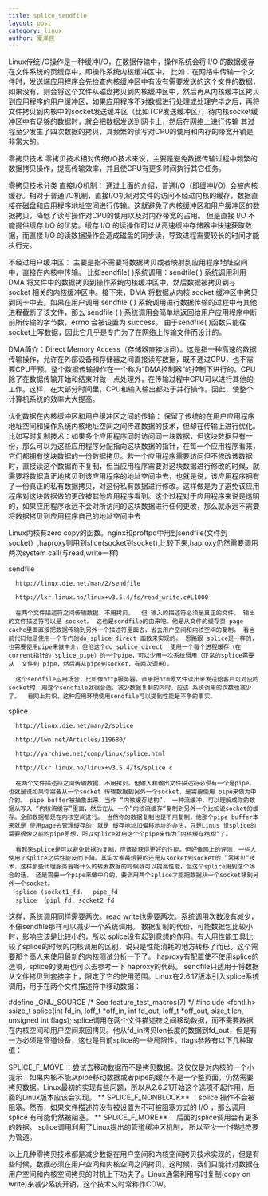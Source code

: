 ```yaml
---
title: splice_sendfile
layout: post
category: linux
author: 夏泽民
---
```

Linux传统I/O操作是一种缓冲I/O，在数据传输中，操作系统会将 I/O 的数据缓存在文件系统的页缓存中，即操作系统内核缓冲区中。 
比如：在网络中传输一个文件时，发送端应用程序会先检查内核缓冲区中有没有需要发送的这个文件的数据，如果没有，则会将这个文件从磁盘拷贝到内核缓冲区中，然后再从内核缓冲区拷贝到应用程序的用户缓冲区，如果应用程序不对数据进行处理或处理完毕之后，再将文件拷贝到内核中的socket发送缓冲区（比如TCP发送缓冲区），待内核socket缓冲区中有足够的数据时，就会把数据发送到网卡上，然后在网络上进行传输
其过程至少发生了四次数据的拷贝，其频繁的读写对CPU的使用和内存的带宽开销是非常大的。

零拷贝技术
零拷贝技术相对传统I/O技术来说，主要是避免数据传输过程中频繁的数据拷贝操作，提高传输效率，并且使CPU有更多时间执行其它任务。

零拷贝技术分类
直接I/O机制：
通过上面的介绍，普通I/O（即缓冲I/O）会被内核缓存。相对于普通I/O机制，直接I/O机制对文件的访问不经过内核的缓存，数据直接在磁盘和应用程序地址空间进行传输。这就避免了内核缓冲区和用户缓冲区的数据拷贝，降低了读写操作对CPU的使用以及对内存带宽的占用。 
但是直接 I/O 不能提供缓存 I/O 的优势。缓存 I/O 的读操作可以从高速缓冲存储器中快速获取数据，而直接 I/O 的读数据操作会造成磁盘的同步读，导致进程需要较长的时间才能执行完。

不经过用户缓冲区：
主要是指不需要将数据拷贝或者映射到应用程序地址空间中，直接在内核中传输。
比如sendfile( )系统调用：sendfile( ) 系统调用利用 DMA 将文件中的数据拷贝到操作系统内核缓冲区中，然后数据被拷贝到与 socket 相关的内核缓冲区中。接下来，DMA 将数据从内核 socket 缓冲区中拷贝到网卡中去。如果在用户调用 sendfile ( ) 系统调用进行数据传输的过程中有其他进程截断了该文件，那么 sendfile ( ) 系统调用会简单地返回给用户应用程序中断前所传输的字节数，errno 会被设置为 success。
由于sendfile( )函数只能往socket上写数据，因此它几乎是专门为了在网络上传输文件而设计的。

DMA简介：Direct Memory Access（存储器直接访问）。这是指一种高速的数据传输操作，允许在外部设备和存储器之间直接读写数据，既不通过CPU，也不需要CPU干预。整个数据传输操作在一个称为”DMA控制器”的控制下进行的。CPU除了在数据传输开始和结束时做一点处理外，在传输过程中CPU可以进行其他的工作。这样，在大部分时间里，CPU和输入输出都处于并行操作。因此，使整个计算机系统的效率大大提高。

优化数据在内核缓冲区和用户缓冲区之间的传输：
保留了传统的在用户应用程序地址空间和操作系统内核地址空间之间传递数据的技术，但却在传输上进行优化。 
比如写时复制技术：如果多个应用程序同时访问同一块数据，但这块数据只有一份，那么可以为这些应用程序分配指向这块数据的指针，在每一个应用程序看来，它们都拥有这块数据的一份数据拷贝。若一个应用程序需要访问但不修改该数据时，直接读这个数据而不复制，但当应用程序需要对这块数据进行修改的时候，就需要将数据真正地拷贝到该应用程序的地址空间中去，也就是说，该应用程序拥有了一份真正的私有数据拷贝，对这份私有数据进行修改。这样做是为了避免该应用程序对这块数据做的更改被其他应用程序看到。这个过程对于应用程序来说是透明的，如果应用程序永远不会对所访问的这块数据进行任何更改，那么就永远不需要将数据拷贝到应用程序自己的地址空间中去

Linux内核有zero copy的函数。nginx和proftpd中用到sendfile(文件到socket）,haproxy则用到slice(socket到socket),比较下来,haproxy仍然需要调用两次system call(与read,write一样)
<!-- more -->
sendfile

      http://linux.die.net/man/2/sendfile 

      http://lxr.linux.no/linux+v3.5.4/fs/read_write.c#L1000 

      在两个文件描述符之间传输数据，不用拷贝。  但 输入的描述符必须是真正的文件， 输出的文件描述符可以是 socket。 这也是sendfile的由来吧。他是从文件的缓存页 page cache里面直接把数据传输到另外一个描述符里面去，省去用户空间和内核空间的复制。 看当前代码他是使用一个专门的do_splice_direct 函数来实现的。 思路跟 splice是一样的，也需要使用pipe来做中介，但他这个do_splice_direct  使用一个每个进程缓存（在 corrent指针的 splice_pipe）的一个pipe，可以少用一次系统调用（正常的splice需要从  文件到 pipe，然后再从pipe到socket，有两次调用）。

      这个sendfile应用场合，比如像http服务器，直接把htm源文件读出来发送给客户可对应的socket时，用这个sendfile就很合适。减少数据复制的同时，应该 系统调用的次数也减少了。  看网上共识，这种应用环境使用sendfile可以提到性能是不争的事实。



splice  

      http://linux.die.net/man/2/splice 

      http://lwn.net/Articles/119680/ 

      http://yarchive.net/comp/linux/splice.html 

      http://lxr.linux.no/linux+v3.5.4/fs/splice.c 

      在两个文件描述符之间传输数据，不用拷贝。但输入和输出文件描述符必须有一个是pipe。也就是说如果你需要从一个socket 传输数据到另外一个socket，是需要使用 pipe来做为中介的。 pipe buffer被抽象出来，当作 “内核缓存结构”， 一种流缓冲，可以理解成你的数据从写入 “内核流缓存”里面，然后在从 一个”内核流缓存“复制到另外一个比如说socket的缓存。全部数据都是在内核空间进行。 当然你的数据复制也是不用复制，他那个pipe buffer本来就是 使用page去管理缓存的，就是 缓存地址加偏移地址的办法，只是Linus 觉splice的需要很像之前的pipe思想，所以splice就用这个个pipe来作为”内核缓存结构“了。

      看起来splice是可以避免数据的复制，应该能获得更好的性能。但好像网上的评测，一些人使用了splice之后性能反而下降。其实大家最想要的还是从socket到socket的 ”零拷贝“技术，这样那些代理服务器啊什么的转发数据的时候就可以提高性能。但这个splice用到这个场合的话， 还是需要一个pipe来做中介的，要调用两个splice才能把数据从一个socket移到另外一个socket。
      splice (socket1_fd，  pipe_fd
      splice （pipl_fd, socket2_fd
这样，系统调用同样需要两次。read write也需要两次。系统调用次数没有减少，不像sendfile那样可以减少一个系统调用。  数据复制的代价，可能数据包比较小时，影响应该是比较小的，所以 splice没有起到意想的作用。有人用性能工具比较了splice的时候的内核调用的区别，说只是性能消耗的地方转移了而已。这个需要那个高人来使用最新的内核测试分析一下了。
    haproxy有配置使不使用splice的选项，splice的使用也可以去参考一下 haproxy的代码。
sendfile只适用于将数据从文件拷贝到套接字上，限定了它的使用范围。Linux在2.6.17版本引入splice系统调用，用于在两个文件描述符中移动数据：

#define _GNU_SOURCE         /* See feature_test_macros(7) */
#include <fcntl.h>
ssize_t splice(int fd_in, loff_t *off_in, int fd_out, loff_t *off_out, size_t len, unsigned int flags);
splice调用在两个文件描述符之间移动数据，而不需要数据在内核空间和用户空间来回拷贝。他从fd_in拷贝len长度的数据到fd_out，但是有一方必须是管道设备，这也是目前splice的一些局限性。flags参数有以下几种取值：

SPLICE_F_MOVE ：尝试去移动数据而不是拷贝数据。这仅仅是对内核的一个小提示：如果内核不能从pipe移动数据或者pipe的缓存不是一个整页面，仍然需要拷贝数据。Linux最初的实现有些问题，所以从2.6.21开始这个选项不起作用，后面的Linux版本应该会实现。
** SPLICE_F_NONBLOCK** ：splice 操作不会被阻塞。然而，如果文件描述符没有被设置为不可被阻塞方式的 I/O ，那么调用 splice 有可能仍然被阻塞。
** SPLICE_F_MORE**： 后面的splice调用会有更多的数据。
splice调用利用了Linux提出的管道缓冲区机制， 所以至少一个描述符要为管道。

以上几种零拷贝技术都是减少数据在用户空间和内核空间拷贝技术实现的，但是有些时候，数据必须在用户空间和内核空间之间拷贝。这时候，我们只能针对数据在用户空间和内核空间拷贝的时机上下功夫了。Linux通常利用写时复制(copy on write)来减少系统开销，这个技术又时常称作COW。

